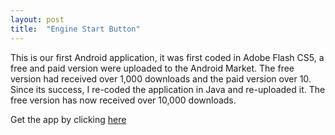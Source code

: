```yaml
---
layout: post
title:  "Engine Start Button"
---
```


This is our first Android application, it was first coded in Adobe Flash CS5, a free and paid version were uploaded to the Android Market. The free version had received over 1,000 downloads and the paid version over 10. Since its success, I re-coded the application in Java and re-uploaded it. The free version has now received over 10,000 downloads.

Get the app by clicking [here](https://play.google.com/store/apps/details?id=com.nab.esb)